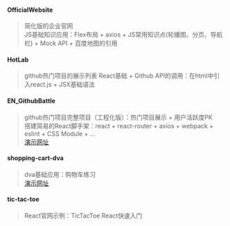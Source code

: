 #### OfficialWebsite
> 简化版的企业官网  
JS基础知识应用：Flex布局 + axios + JS常用知识点(轮播图、分页、导航栏) + Mock API + 百度地图的引用  

#### HotLab
> github热门项目的展示列表
React基础 + Github API的调用：在html中引入react.js + JSX基础语法  
  
#### EN_GithubBattle
> github热门项目完整项目（工程化版）：热门项目展示 + 用户活跃度PK  
搭建简易的React脚手架：react + react-router + axios + webpack + eslint + CSS Module + ...  
[演示网址](https://quierro.github.io/WuFeng/demo)

#### shopping-cart-dva
> dva基础应用：购物车练习  
[演示网址](https://quierro.github.io/WuFeng/shopping-cart-dva)

#### tic-tac-toe
> React官网示例：TicTacToe
React快速入门
